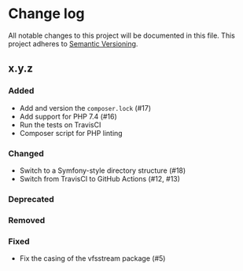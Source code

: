 # Change log

All notable changes to this project will be documented in this file.
This project adheres to [Semantic Versioning](https://semver.org/).

## x.y.z

### Added
- Add and version the `composer.lock` (#17)
- Add support for PHP 7.4 (#16)
- Run the tests on TravisCI
- Composer script for PHP linting

### Changed
- Switch to a Symfony-style directory structure (#18)
- Switch from TravisCI to GitHub Actions (#12, #13)

### Deprecated

### Removed

### Fixed
- Fix the casing of the vfsstream package (#5)
